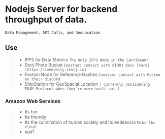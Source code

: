 # Nodejs Server for backend throughput of data.
`Data Management, API Calls, and GeoLocation`

## Use
> - IPFS for Data Metrics
`The Only IPFS Node in the Carribean!`
> - Storj Photo Bucket
`Constant contact with STORJ devs [here](https://community.storj.io)`
> - Factom Node for Reference Hashes 
`Constant contact with Factom on their discord`
> - ShipStation for GeoSpacial Location 
`( Currently considering FOAM Protocol when they're more built out )`

### Amazon Web Services
> - Its fun
> - Its friendly
> - Its the culmination of human society and its endeavors to `be the cloud`
> - wat?
